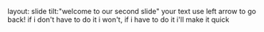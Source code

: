 layout: slide
tilt:"welcome to our second slide"
your text
use left arrow to go back!
if i don't have to do it i won't, if i have to do it i'll make it quick
